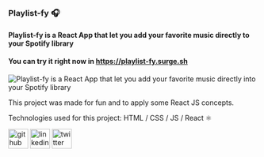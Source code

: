 ### Playlist-fy 🎧
#### Playlist-fy is a React App that let you add your favorite music directly to your Spotify library
#### You can try it right now in https://playlist-fy.surge.sh

![Playlist-fy is a React App that let you add your favorite music directly into your Spotify library](https://github.com/abelareiza/playlist-fy/blob/master/playlist-fy_mockup.png)

This project was made for fun and to apply some React JS concepts.

Technologies used for this project: HTML / CSS / JS / React ⚛


[<img src='https://img.icons8.com/color/48/000000/github--v1.png' alt='github' height='40'>](https://github.com/abelareiza)
[<img src='https://img.icons8.com/color/48/000000/linkedin.png' alt='linkedin' height='40'>](https://www.linkedin.com/in/abelareiza)
[<img src='https://img.icons8.com/color/48/000000/twitter--v1.png' alt='twitter' height='40'>](https://twitter.com/Enjuavel) 
